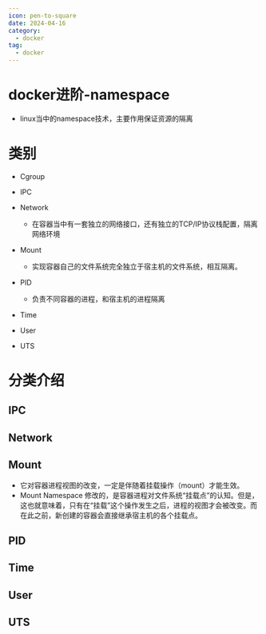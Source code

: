 ```yaml
---
icon: pen-to-square
date: 2024-04-16
category:
  - docker
tag:
  - docker
---
```

# docker进阶-namespace

- linux当中的namespace技术，主要作用保证资源的隔离

# 类别

- Cgroup
- IPC
- Network
  - 在容器当中有一套独立的网络接口，还有独立的TCP/IP协议栈配置，隔离网络环境

- Mount
  - 实现容器自己的文件系统完全独立于宿主机的文件系统，相互隔离。

- PID
  - 负责不同容器的进程，和宿主机的进程隔离

- Time
- User
- UTS

# 分类介绍

## IPC



## Network





## Mount

- 它对容器进程视图的改变，一定是伴随着挂载操作（mount）才能生效。
- Mount Namespace 修改的，是容器进程对文件系统“挂载点”的认知。但是，这也就意味着，只有在“挂载”这个操作发生之后，进程的视图才会被改变。而在此之前，新创建的容器会直接继承宿主机的各个挂载点。

## PID



## Time



## User



## UTS
